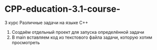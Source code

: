 # CPP-education-3.1-course-
3 курс
Различные задачи на языке C++
1. Создаём отдельный проект для запуска определённой задачи
2. В main вставляем код из текстового файла задачи, которую хотим просмотреть

